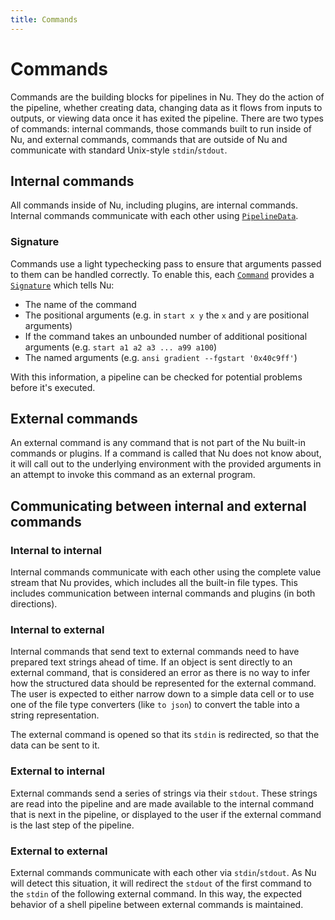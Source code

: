 ```yaml
---
title: Commands
---
```


# Commands

Commands are the building blocks for pipelines in Nu. They do the action of the pipeline, whether creating data, changing data as it flows from inputs to outputs, or viewing data once it has exited the pipeline. There are two types of commands: internal commands, those commands built to run inside of Nu, and external commands, commands that are outside of Nu and communicate with standard Unix-style `stdin`/`stdout`.

## Internal commands

All commands inside of Nu, including plugins, are internal commands. Internal commands communicate with each other using [`PipelineData`](https://docs.rs/nu-protocol/latest/nu_protocol/enum.PipelineData.html).

### Signature

Commands use a light typechecking pass to ensure that arguments passed to them can be handled correctly. To enable this, each [`Command`](https://docs.rs/nu-protocol/latest/nu_protocol/engine/trait.Command.html) provides a [`Signature`](https://docs.rs/nu-protocol/latest/nu_protocol/struct.Signature.html) which tells Nu:

- The name of the command
- The positional arguments (e.g. in `start x y` the `x` and `y` are positional arguments)
- If the command takes an unbounded number of additional positional arguments (e.g. `start a1 a2 a3 ... a99 a100`)
- The named arguments (e.g. `ansi gradient --fgstart '0x40c9ff'`)

With this information, a pipeline can be checked for potential problems before it's executed.

## External commands

An external command is any command that is not part of the Nu built-in commands or plugins. If a command is called that Nu does not know about, it will call out to the underlying environment with the provided arguments in an attempt to invoke this command as an external program.

## Communicating between internal and external commands

### Internal to internal

Internal commands communicate with each other using the complete value stream that Nu provides, which includes all the built-in file types. This includes communication between internal commands and plugins (in both directions).

### Internal to external

Internal commands that send text to external commands need to have prepared text strings ahead of time. If an object is sent directly to an external command, that is considered an error as there is no way to infer how the structured data should be represented for the external command. The user is expected to either narrow down to a simple data cell or to use one of the file type converters (like `to json`) to convert the table into a string representation.

The external command is opened so that its `stdin` is redirected, so that the data can be sent to it.

### External to internal

External commands send a series of strings via their `stdout`. These strings are read into the pipeline and are made available to the internal command that is next in the pipeline, or displayed to the user if the external command is the last step of the pipeline.

### External to external

External commands communicate with each other via `stdin`/`stdout`. As Nu will detect this situation, it will redirect the `stdout` of the first command to the `stdin` of the following external command. In this way, the expected behavior of a shell pipeline between external commands is maintained.
